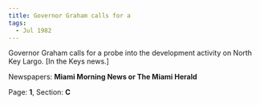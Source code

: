 ```yaml
---  
title: Governor Graham calls for a  
tags:  
  - Jul 1982  
---  
```

  
Governor Graham calls for a probe into the development activity on North Key Largo. [In the Keys news.]  
  
Newspapers: **Miami Morning News or The Miami Herald**  
  
Page: **1**, Section: **C** 
